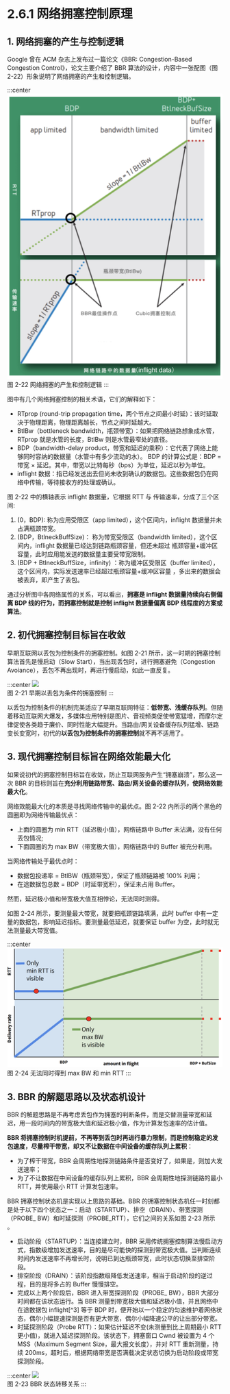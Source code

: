 # 2.6.1 网络拥塞控制原理

## 1. 网络拥塞的产生与控制逻辑

Google 曾在 ACM 杂志上发布过一篇论文《BBR: Congestion-Based Congestion Control》，论文主要介绍了 BBR 算法的设计，内容中一张配图（图 2-22）形象说明了网络拥塞的产生和控制逻辑。

:::center
  ![](../assets/bbr-cc.png)<br/>
 图 2-22 网络拥塞的产生和控制逻辑
:::

图中有几个网络拥塞控制的相关术语，它们的解释如下：

- RTprop (round-trip propagation time，两个节点之间最小时延)：该时延取决于物理距离，物理距离越长，节点之间时延越大。
- BtlBw（bottleneck bandwidth，瓶颈带宽）：如果把网络链路想象成水管，RTprop 就是水管的长度，BtlBw 则是水管最窄处的直径。
- BDP（bandwidth-delay product，带宽和延迟的乘积）：它代表了网络上能够同时容纳的数据量（水管中有多少流动的水）。 BDP 的计算公式是：BDP = 带宽 × 延迟。其中，带宽以比特每秒（bps）为单位，延迟以秒为单位。
- inflight 数据：指已经发送出去但尚未收到确认的数据包。这些数据包仍在网络中传输，等待接收方的处理或确认。

图 2-22 中的横轴表示 inflight 数据量，它根据 RTT 与 传输速率，分成了三个区间:

1. (0，BDP): 称为应用受限区（app limited），这个区间内，inflight 数据量并未占满瓶颈带宽。
2. (BDP，BtlneckBuffSize)： 称为带宽受限区（bandwidth limited），这个区间内，inflight 数据量已经达到链路瓶颈容量，但还未超过 瓶颈容量+缓冲区容量，此时应用能发送的数据量主要受带宽限制。
3. (BDP + BtlneckBuffSize，infinity) ：称为缓冲区受限区（buffer limited），这个区间内，实际发送速率已经超过瓶颈容量+缓冲区容量 ，多出来的数据会被丢弃，即产生了丢包。

通过分析图中各网络属性的关系，可以看出，**拥塞是 inflight 数据量持续向右侧偏离 BDP 线的行为，而拥塞控制就是控制 inflight 数据量偏离 BDP 线程度的方案或算法**。

## 2. 初代拥塞控制目标旨在收敛

早期互联网以丢包为控制条件的拥塞控制。如图 2-21 所示，这一时期的拥塞控制算法首先是慢启动（Slow Start），当出现丢包时，进行拥塞避免（Congestion Avoiance），丢包不再出现时，再进行慢启动，如此一直反复。

:::center
  ![](../assets/cc.png)<br/>
 图 2-21 早期以丢包为条件的拥塞控制
:::

以丢包为控制条件的机制完美适应了早期互联网特征：**低带宽、浅缓存队列**。但随着移动互联网大爆发，多媒体应用特别是图片、音视频类促使带宽猛增，而摩尔定律促使各类趋于廉价、同时性能大幅提升。当路由/网关设备缓存队列猛增、链路变长变宽时，初代的**以丢包为控制条件的拥塞控制**就不再不适用了。


## 3. 现代拥塞控制目标旨在网络效能最大化

如果说初代的拥塞控制目标旨在收敛，防止互联网服务产生“拥塞崩溃”，那么这一次 BBR 的目标则旨在**充分利用链路带宽、路由/网关设备的缓存队列，使网络效能最大化**。


网络效能最大化的本质是寻找网络传输中的最优点。图 2-22 内所示的两个黑色的圆圈即为网络传输最优点：
- 上面的圆圈为 min RTT（延迟极小值），网络链路中 Buffer 未沾满，没有任何丢包情况;
- 下面圆圈的为 max BW（带宽极大值），网络链路中的 Buffer 被充分利用。

当网络传输处于最优点时：

- 数据包投递率 = BtlBW（瓶颈带宽），保证了瓶颈链路被 100% 利用；
- 在途数据包总数 = BDP（时延带宽积），保证未占用 Buffer。


然而，延迟极小值和带宽极大值互相悖论，无法同时测得。

如图 2-24 所示，要测量最大带宽，就要把瓶颈链路填满，此时 buffer 中有一定量的数据包，影响延迟指标。要测量最低延迟，就要保证 buffer 为空，此时就无法测量最大带宽值。

:::center
  ![](../assets/bbr-2.png)<br/>
 图 2-24 无法同时得到 max BW 和 min RTT
:::

## 3. BBR 的解题思路以及状态机设计

BBR 的解题思路是不再考虑丢包作为拥塞的判断条件，而是交替测量带宽和延迟，用一段时间内的带宽极大值和延迟极小值，作为计算发包速率的估计值。

**BBR 将拥塞控制时机提前，不再等到丢包时再进行暴力限制，而是控制稳定的发包速度，尽量榨干带宽，却又不让数据在中间设备的缓存队列上累积**：

- 为了榨干带宽，BBR 会周期性地探测链路条件是否变好了，如果是，则加大发送速率；
- 为了不让数据在中间设备的缓存队列上累积，BBR 会周期性地探测链路的最小 RTT，并使用最小 RTT 计算发包速率。

BBR 拥塞控制状态机是实现以上思路的基础。BBR 的拥塞控制状态机任一时刻都是处于以下四个状态之一：启动（STARTUP）、排空（DRAIN）、带宽探测（PROBE_ BW）和时延探测（PROBE_RTT），它们之间的关系如图 2-23 所示 。

- 启动阶段（STARTUP）：当连接建立时，BBR 采用传统拥塞控制算法慢启动方式，指数级增加发送速率，目的是尽可能快的探测到带宽极大值。当判断连续时间内发送速率不再增长时，说明已到达瓶颈带宽，此时状态切换至排空阶段。
- 排空阶段（DRAIN）：该阶段指数级降低发送速率，相当于启动阶段的逆过程，目的是将多占的 Buffer 慢慢排空。
- 完成以上两个阶段后，BBR 进入带宽探测阶段（PROBE_ BW），BBR 大部分时间都在该状态运行。当 BBR 测量到带宽极大值和延迟极小值，并且网络中在途数据包 inflight[^3] 等于 BDP 时，便开始以一个稳定的匀速维护着网络状态，偶尔小幅提速探测是否有更大带宽，偶尔小幅降速公平的让出部分带宽。
- 时延探测阶段（Probe RTT）：如果估计延迟不变(未测量到比上周期最小 RTT 更小值)，就进入延迟探测阶段。该状态下，拥塞窗口 Cwnd 被设置为 4 个 MSS（Maximum Segment Size，最大报文长度），并对 RTT 重新测量，持续 200ms，超时后，根据网络带宽是否满载决定状态切换为启动阶段或带宽探测阶段。


:::center
  ![](../assets/bbr-status.png)<br/>
 图 2-23 BBR 状态转移关系
:::

